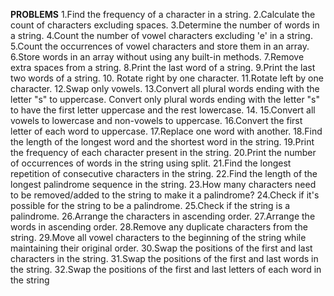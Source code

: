 **PROBLEMS**
1.Find the frequency of a character in a string.
2.Calculate the count of characters excluding spaces.
3.Determine the number of words in a string.
4.Count the number of vowel characters excluding 'e' in a string.
5.Count the occurrences of vowel characters and store them in an array.
6.Store words in an array without using any built-in methods.
7.Remove extra spaces from a string.
8.Print the last word of a string.
9.Print the last two words of a string.
10. Rotate right by one character.
11.Rotate left by one character.
12.Swap only vowels.
13.Convert all plural words ending with the letter "s" to uppercase.
Convert only plural words ending with the letter "s" to have the first letter
uppercase and the rest lowercase.
14.
15.Convert all vowels to lowercase and non-vowels to uppercase.
16.Convert the first letter of each word to uppercase.
17.Replace one word with another.
18.Find the length of the longest word and the shortest word in the string.
19.Print the frequency of each character present in the string.
20.Print the number of occurrences of words in the string using split.
21.Find the longest repetition of consecutive characters in the string.
22.Find the length of the longest palindrome sequence in the string.
23.How many characters need to be removed/added to the string to make it a palindrome?
24.Check if it's possible for the string to be a palindrome.
25.Check if the string is a palindrome.
26.Arrange the characters in ascending order.
27.Arrange the words in ascending order.
28.Remove any duplicate characters from the string.
29.Move all vowel characters to the beginning of the string while maintaining their original
order.
30.Swap the positions of the first and last characters in the string.
31.Swap the positions of the first and last words in the string.
32.Swap the positions of the first and last letters of each word in the string
